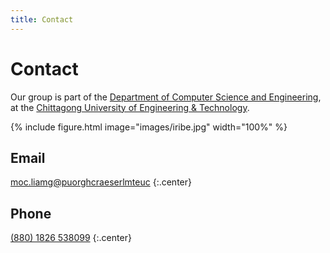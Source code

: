 ```yaml
---
title: Contact
---
```


# <i class="fas fa-envelope"></i>Contact

Our group is part of the [Department of Computer Science and Engineering](https://www.cuet.ac.bd/dept/cse), at the [Chittagong University of Engineering & Technology](https://www.cuet.ac.bd).

{% include figure.html image="images/iribe.jpg" width="100%" %}

## Email

<style type="text/css">
   span.codedirection { unicode-bidi:bidi-override; direction: rtl; }
</style>
<span class="codedirection">cuetmlresearchgroup@gmail.com</span>
{:.center}

## Phone

[(880) 1826 538099](tel:+8801826-538099)
{:.center}

<!-- ## Address

{% comment %}
Tip: put both a mailing address for mail/deliveries, AND a navigation-friendly address so people can find their way to you easily.
{% endcomment %}

3220 Brendan Iribe Center for Computer Science and Engineering
University of Maryland
College Park, MD 20740
{:.center} -->

<!-- [<i class="fas fa-external-link-alt"></i> on Google Maps](https://www.google.com/maps/place/Brendan+Iribe+Center+for+Computer+Science+and+Engineering/@38.9890953,-76.9387086,17z/data=!3m1!4b1!4m5!3m4!1s0x89b7c7e9e636ed11:0x9aaf14503032f4a!8m2!3d38.9890953!4d-76.9365146)
{:.center} -->
